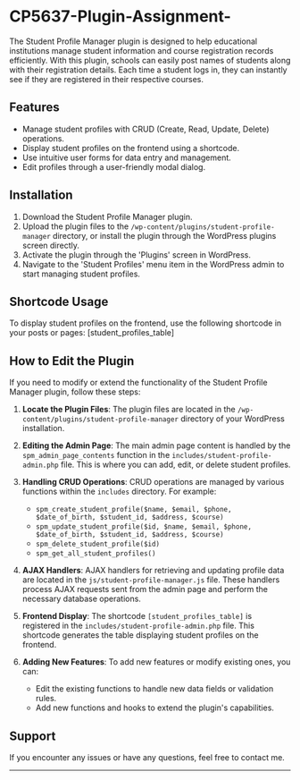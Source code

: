 # CP5637-Plugin-Assignment-
The Student Profile Manager plugin is designed to help educational institutions manage student information and course registration records efficiently. With this plugin, schools can easily post names of students along with their registration details. Each time a student logs in, they can instantly see if they are registered in their respective courses.

## Features
- Manage student profiles with CRUD (Create, Read, Update, Delete) operations.
- Display student profiles on the frontend using a shortcode.
- Use intuitive user forms for data entry and management.
- Edit profiles through a user-friendly modal dialog.

## Installation

1. Download the Student Profile Manager plugin.
2. Upload the plugin files to the `/wp-content/plugins/student-profile-manager` directory, or install the plugin through the WordPress plugins screen directly.
3. Activate the plugin through the 'Plugins' screen in WordPress.
4. Navigate to the 'Student Profiles' menu item in the WordPress admin to start managing student profiles.

## Shortcode Usage

To display student profiles on the frontend, use the following shortcode in your posts or pages:
[student_profiles_table]


## How to Edit the Plugin

If you need to modify or extend the functionality of the Student Profile Manager plugin, follow these steps:

1. **Locate the Plugin Files**:
   The plugin files are located in the `/wp-content/plugins/student-profile-manager` directory of your WordPress installation.

2. **Editing the Admin Page**:
   The main admin page content is handled by the `spm_admin_page_contents` function in the `includes/student-profile-admin.php` file. This is where you can add, edit, or delete student profiles.

3. **Handling CRUD Operations**:
   CRUD operations are managed by various functions within the `includes` directory. For example:
   - `spm_create_student_profile($name, $email, $phone, $date_of_birth, $student_id, $address, $course)`
   - `spm_update_student_profile($id, $name, $email, $phone, $date_of_birth, $student_id, $address, $course)`
   - `spm_delete_student_profile($id)`
   - `spm_get_all_student_profiles()`

4. **AJAX Handlers**:
   AJAX handlers for retrieving and updating profile data are located in the `js/student-profile-manager.js` file. These handlers process AJAX requests sent from the admin page and perform the necessary database operations.

5. **Frontend Display**:
   The shortcode `[student_profiles_table]` is registered in the `includes/student-profile-admin.php` file. This shortcode generates the table displaying student profiles on the frontend.

6. **Adding New Features**:
   To add new features or modify existing ones, you can:
   - Edit the existing functions to handle new data fields or validation rules.
   - Add new functions and hooks to extend the plugin's capabilities.

## Support

If you encounter any issues or have any questions, feel free to contact me.

---



